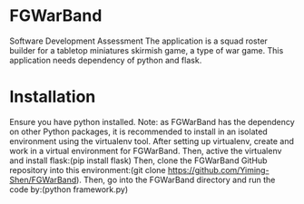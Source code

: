 # FGWarBand
Software Development Assessment
The application is a squad roster builder for a tabletop miniatures skirmish game, a type of war game.
This application needs dependency of python and flask. 
# Installation
Ensure you have python installed.
Note: as FGWarBand has the dependency on other Python packages, it is recommended to install in an isolated environment using the virtualenv tool.
After setting up virtualenv, create and work in a virtual environment for FGWarBand.
Then, active the virtualenv and install flask:(pip install flask)
Then, clone the FGWarBand GitHub repository into this environment:(git clone https://github.com/Yiming-Shen/FGWarBand).
Then, go into the FGWarBand directory and run the code by:(python framework.py)
